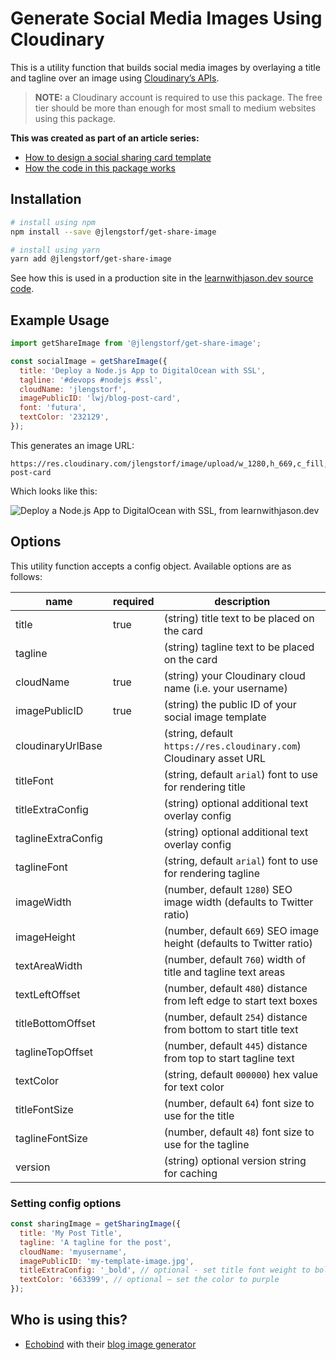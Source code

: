# Generate Social Media Images Using Cloudinary

This is a utility function that builds social media images by overlaying a title and tagline over an image using [Cloudinary’s APIs](https://cloudinary.com/documentation/image_transformations#adding_text_captions).

> **NOTE:** a Cloudinary account is required to use this package. The free tier should be more than enough for most small to medium websites using this package.

**This was created as part of an article series:**
- [How to design a social sharing card template](https://www.learnwithjason.dev/blog/design-social-sharing-card/)
- [How the code in this package works](https://www.learnwithjason.dev/blog/auto-generate-social-image/)

## Installation

```bash
# install using npm
npm install --save @jlengstorf/get-share-image

# install using yarn
yarn add @jlengstorf/get-share-image
```

See how this is used in a production site in the [learnwithjason.dev source code](https://github.com/jlengstorf/learnwithjason.dev/blob/070468828e8c758d150a8d573fd471d786278243/packages/%40jlengstorf/gatsby-theme-code-blog/src/gatsby-theme-blog-core/components/post.js#L55-L64).

## Example Usage

```js
import getShareImage from '@jlengstorf/get-share-image';

const socialImage = getShareImage({
  title: 'Deploy a Node.js App to DigitalOcean with SSL',
  tagline: '#devops #nodejs #ssl',
  cloudName: 'jlengstorf',
  imagePublicID: 'lwj/blog-post-card',
  font: 'futura',
  textColor: '232129',
});
```

This generates an image URL:

```text
https://res.cloudinary.com/jlengstorf/image/upload/w_1280,h_669,c_fill,q_auto,f_auto/w_760,c_fit,co_rgb:232129,g_south_west,x_480,y_254,l_text:futura_64:Deploy%20a%20Node.js%20App%20to%20DigitalOcean%20with%20SSL/w_760,c_fit,co_rgb:232129,g_north_west,x_480,y_445,l_text:futura_48:%23devops%20%23nodejs%20%23ssl/lwj/blog-post-card
```

Which looks like this:

![Deploy a Node.js App to DigitalOcean with SSL, from learnwithjason.dev](https://res.cloudinary.com/jlengstorf/image/upload/w_1280,h_669,c_fill,q_auto,f_auto/w_760,c_fit,co_rgb:232129,g_south_west,x_480,y_254,l_text:futura_64:Deploy%20a%20Node.js%20App%20to%20DigitalOcean%20with%20SSL/w_760,c_fit,co_rgb:232129,g_north_west,x_480,y_445,l_text:futura_48:%23devops%20%23nodejs%20%23ssl/lwj/blog-post-card)

## Options

This utility function accepts a config object. Available options are as follows:

| name               | required | description                                                          |
| ------------------ | -------- | -------------------------------------------------------------------- |
| title              | true     | (string) title text to be placed on the card                         |
| tagline            |          | (string) tagline text to be placed on the card                       |
| cloudName          | true     | (string) your Cloudinary cloud name (i.e. your username)             |
| imagePublicID      | true     | (string) the public ID of your social image template                 |
| cloudinaryUrlBase  |          | (string, default `https://res.cloudinary.com`) Cloudinary asset URL  |
| titleFont          |          | (string, default `arial`) font to use for rendering title            |
| titleExtraConfig   |          | (string) optional additional text overlay config                     |
| taglineExtraConfig |          | (string) optional additional text overlay config                     |
| taglineFont        |          | (string, default `arial`) font to use for rendering tagline          |
| imageWidth         |          | (number, default `1280`) SEO image width (defaults to Twitter ratio) |
| imageHeight        |          | (number, default `669`) SEO image height (defaults to Twitter ratio) |
| textAreaWidth      |          | (number, default `760`) width of title and tagline text areas        |
| textLeftOffset     |          | (number, default `480`) distance from left edge to start text boxes  |
| titleBottomOffset  |          | (number, default `254`) distance from bottom to start title text     |
| taglineTopOffset   |          | (number, default `445`) distance from top to start tagline text      |
| textColor          |          | (string, default `000000`) hex value for text color                  |
| titleFontSize      |          | (number, default `64`) font size to use for the title                |
| taglineFontSize    |          | (number, default `48`) font size to use for the tagline              |
| version            |          | (string) optional version string for caching                         |

### Setting config options

```js
const sharingImage = getSharingImage({
  title: 'My Post Title',
  tagline: 'A tagline for the post',
  cloudName: 'myusername',
  imagePublicID: 'my-template-image.jpg',
  titleExtraConfig: '_bold', // optional - set title font weight to bold
  textColor: '663399', // optional — set the color to purple
});
```

## Who is using this?
- [Echobind](https://echobind.com/) with their [blog image generator](https://github.com/echobind/blog-image-generator)
